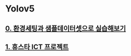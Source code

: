 # Yolov5


## <a href="https://github.com/dogyun-k/Yolov5/blob/main/Summary/%EC%9A%9C%EB%A1%9C%EC%8B%A4%EC%8A%B5%ED%95%B4%EB%B3%B4%EA%B8%B0.md">0. 환경세팅과 샘플데이터셋으로 실습해보기</a>

## <a href="https://github.com/dogyun-k/Yolov5/blob/main/Summary/Food.md">1. 휴스타 ICT 프로젝트</a>
